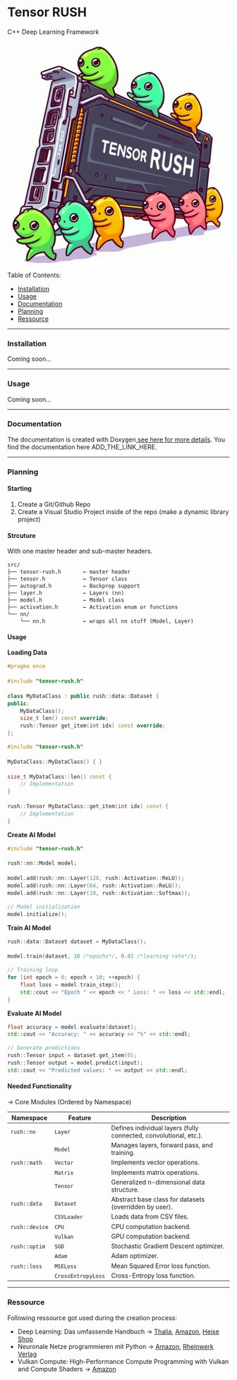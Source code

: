 # Tensor RUSH

C++ Deep Learning Framework


<img src="./res/cover.png"></img>



Table of Contents:
- [Installation](#installation)
- [Usage](#usage)
- [Documentation](#documentation)
- [Planning](#planning)
- [Ressource](#ressource)






---
### Installation

Coming soon...






---
### Usage

Coming soon...






---
### Documentation

The documentation is created with Doxygen,[see here for more details](https://github.com/xXAI-botXx/Project-Helper/blob/main/guides/Doxygen.md). You find the documentation here ADD_THE_LINK_HERE.






---
### Planning


#### Starting

1. Create a Git/Github Repo
2. Create a Visual Studio Project inside of the repo (make a dynamic library project)


#### Strcuture

With one master header and sub-master headers.
```
src/
├── tensor-rush.h       ← master header
├── tensor.h            ← Tensor class
├── autograd.h          ← Backprop support
├── layer.h             ← Layers (nn)
├── model.h             ← Model class
├── activation.h        ← Activation enum or functions
└── nn/
    └── nn.h            ← wraps all nn stuff (Model, Layer)
```


#### Usage 

**Loading Data**
```cpp
#pragma once

#include "tensor-rush.h"

class MyDataClass : public rush::data::Dataset { 
public:
    MyDataClass();
    size_t len() const override;
    rush::Tensor get_item(int idx) const override;
};
```

```cpp
#include "tensor-rush.h"

MyDataClass::MyDataClass() { }

size_t MyDataClass::len() const {
    // Implementation
}

rush::Tensor MyDataClass::get_item(int idx) const {
    // Implementation
}
```

**Create AI Model**
```cpp
#include "tensor-rush.h"

rush::nn::Model model;

model.add(rush::nn::Layer(128, rush::Activation::ReLU));
model.add(rush::nn::Layer(64, rush::Activation::ReLU));
model.add(rush::nn::Layer(10, rush::Activation::Softmax));
```

```cpp
// Model initialization
model.initialize();
```

**Train AI Model**
```cpp
rush::data::Dataset dataset = MyDataClass();

model.train(dataset, 10 /*epochs*/, 0.01 /*learning rate*/);
```

```cpp
// Training loop
for (int epoch = 0; epoch < 10; ++epoch) {
    float loss = model.train_step();
    std::cout << "Epoch " << epoch << " Loss: " << loss << std::endl;
}
```

**Evaluate AI Model**
```cpp
float accuracy = model.evaluate(dataset);
std::cout << "Accuracy: " << accuracy << "%" << std::endl;
```

```cpp
// Generate predictions
rush::Tensor input = dataset.get_item(0);
rush::Tensor output = model.predict(input);
std::cout << "Predicted values: " << output << std::endl;
```


#### Needed Functionality

-> Core Modules (Ordered by Namespace)

| **Namespace** | **Feature** | **Description** |
|--------------|------------|----------------|
| `rush::nn`   | `Layer` | Defines individual layers (fully connected, convolutional, etc.). |
|              | `Model` | Manages layers, forward pass, and training. |
| `rush::math` | `Vector` | Implements vector operations. |
|              | `Matrix` | Implements matrix operations. |
|              | `Tensor` | Generalized n-dimensional data structure. |
| `rush::data` | `Dataset` | Abstract base class for datasets (overridden by user). |
|              | `CSVLoader` | Loads data from CSV files. |
| `rush::device` | `CPU` | CPU computation backend. |
|               | `Vulkan` | GPU computation backend. |
| `rush::optim` | `SGD` | Stochastic Gradient Descent optimizer. |
|              | `Adam` | Adam optimizer. |
| `rush::loss` | `MSELoss` | Mean Squared Error loss function. |
|              | `CrossEntropyLoss` | Cross-Entropy loss function. |






---
### Ressource

Following ressource got used during the creation process:
- Deep Learning: Das umfassende Handbuch -> [Thalia](https://www.thalia.de/shop/home/artikeldetails/A1053281203), [Amazon](https://www.amazon.de/Deep-Learning-umfassende-Handbuch-Forschungsans%C3%A4tze/dp/3958457002/ref=sr_1_1), [Heise Shop](https://shop.heise.de/deep-learning-das-umfassende-handbuch)
- Neuronale Netze programmieren mit Python -> [Amazon](https://www.amazon.de/Neuronale-Netze-programmieren-Python-Python-Crashkurs/dp/3367102547/ref=sr_1_1), [Rheinwerk Verlag](https://www.rheinwerk-verlag.de/neuronale-netze-programmieren-mit-python/)
- Vulkan Compute: High-Performance Compute Programming with Vulkan and Compute Shaders -> [Amazon](https://www.amazon.de/Vulkan-Compute-High-Performance-Programming-Shaders/dp/B0DLTCL3W8)







